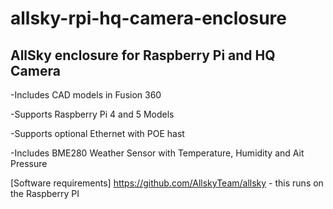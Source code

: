# allsky-rpi-hq-camera-enclosure

## AllSky enclosure for Raspberry Pi and HQ Camera 
-Includes CAD models in Fusion 360<br>

-Supports Raspberry Pi 4 and 5 Models<br>

-Supports optional Ethernet with POE hast<br>

-Includes BME280 Weather Sensor with Temperature, Humidity and Ait Pressure<br>

[Software requirements]
https://github.com/AllskyTeam/allsky - this runs on the Raspberry PI<br>
